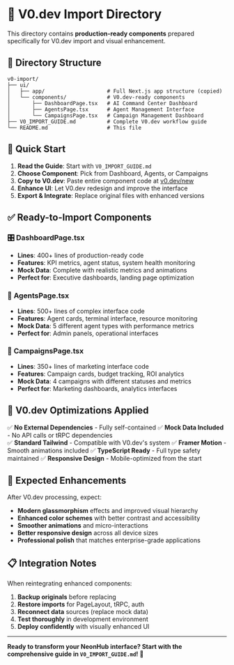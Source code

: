 # 🎨 V0.dev Import Directory

This directory contains **production-ready components** prepared specifically for V0.dev import and visual enhancement.

## 📁 Directory Structure

```
v0-import/
├── ui/
│   ├── app/                    # Full Next.js app structure (copied)
│   └── components/             # V0.dev-ready components
│       ├── DashboardPage.tsx   # AI Command Center Dashboard
│       ├── AgentsPage.tsx      # Agent Management Interface
│       └── CampaignsPage.tsx   # Campaign Management Dashboard
├── V0_IMPORT_GUIDE.md          # Complete V0.dev workflow guide
└── README.md                   # This file
```

## 🚀 Quick Start

1. **Read the Guide**: Start with `V0_IMPORT_GUIDE.md`
2. **Choose Component**: Pick from Dashboard, Agents, or Campaigns
3. **Copy to V0.dev**: Paste entire component code at [v0.dev/new](https://v0.dev/new)
4. **Enhance UI**: Let V0.dev redesign and improve the interface
5. **Export & Integrate**: Replace original files with enhanced versions

## ✅ Ready-to-Import Components

### 🎛️ **DashboardPage.tsx**

- **Lines**: 400+ lines of production-ready code
- **Features**: KPI metrics, agent status, system health monitoring
- **Mock Data**: Complete with realistic metrics and animations
- **Perfect for**: Executive dashboards, landing page optimization

### 🤖 **AgentsPage.tsx**

- **Lines**: 500+ lines of complex interface code
- **Features**: Agent cards, terminal interface, resource monitoring
- **Mock Data**: 5 different agent types with performance metrics
- **Perfect for**: Admin panels, operational interfaces

### 🎯 **CampaignsPage.tsx**

- **Lines**: 350+ lines of marketing interface code
- **Features**: Campaign cards, budget tracking, ROI analytics
- **Mock Data**: 4 campaigns with different statuses and metrics
- **Perfect for**: Marketing dashboards, analytics interfaces

## 🎯 V0.dev Optimizations Applied

✅ **No External Dependencies** - Fully self-contained
✅ **Mock Data Included** - No API calls or tRPC dependencies  
✅ **Standard Tailwind** - Compatible with V0.dev's system
✅ **Framer Motion** - Smooth animations included
✅ **TypeScript Ready** - Full type safety maintained
✅ **Responsive Design** - Mobile-optimized from the start

## 🎨 Expected Enhancements

After V0.dev processing, expect:

- **Modern glassmorphism** effects and improved visual hierarchy
- **Enhanced color schemes** with better contrast and accessibility
- **Smoother animations** and micro-interactions
- **Better responsive design** across all device sizes
- **Professional polish** that matches enterprise-grade applications

## 📋 Integration Notes

When reintegrating enhanced components:

1. **Backup originals** before replacing
2. **Restore imports** for PageLayout, tRPC, auth
3. **Reconnect data** sources (replace mock data)
4. **Test thoroughly** in development environment
5. **Deploy confidently** with visually enhanced UI

---

**Ready to transform your NeonHub interface? Start with the comprehensive guide in `V0_IMPORT_GUIDE.md`! 🚀**
